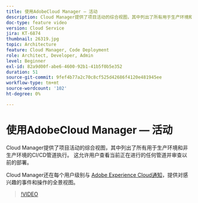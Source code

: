 ```yaml
---
title: 使用AdobeCloud Manager — 活动
description: Cloud Manager提供了项目活动的综合视图，其中列出了所有用于生产环境和非生产环境的CI/CD管道执行。 这允许用户查看当前正在进行的任何管道并审查以前的部署。
doc-type: feature video
version: Cloud Service
jira: KT-6874
thumbnail: 26319.jpg
topic: Architecture
feature: Cloud Manager, Code Deployment
role: Architect, Developer, Admin
level: Beginner
exl-id: 82a9d00f-abe6-4600-92b1-41b5f0b5e352
duration: 51
source-git-commit: 9fef4b77a2c70c8cf525d42686f4120e481945ee
workflow-type: tm+mt
source-wordcount: '102'
ht-degree: 0%

---
```


# 使用AdobeCloud Manager — 活动

Cloud Manager提供了项目活动的综合视图，其中列出了所有用于生产环境和非生产环境的CI/CD管道执行。 这允许用户查看当前正在进行的任何管道并审查以前的部署。

Cloud Manager还在每个用户级别与 [Adobe Experience Cloud通知](https://experienceleague.adobe.com/docs/experience-manager-cloud-manager/using/how-to-use/notifications.html)，提供对感兴趣的事件和操作的全景视图。

>[!VIDEO](https://video.tv.adobe.com/v/26319?quality=12&learn=on)

